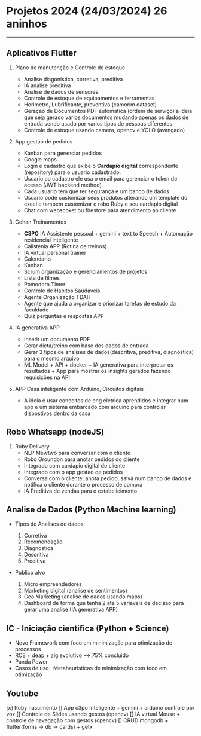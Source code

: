 # Projetos 2024 (24/03/2024) 26 aninhos
---

## Aplicativos Flutter
1) Plano de manutenção e Controle de estoque
    - Analise diagonistica, corretiva, preditiva
    - IA analise preditiva 
    - Analise de dados de sensores
    - Controle de estoque de equipamentos e ferramentas
    - Horimetro, Lubrificante, preventiva (camorim dataset)
    - Geração de Documentos PDF automatica (ordem de serviço) a ideia que seja gerado varios documentos mudando apenas os dados de entrada sendo usado por varios tipos de pessoas diferentes
    - Controle de estoque usando camera, opencv e YOLO (avançado)

2) App gestao de pedidos
    - Kanban para gerenciar pedidos
    - Google maps
    - Login e cadastro que exibe o **Cardapio digital** correspondente (repository) para o usuario cadastrado. 
    - Usuario ao cadastro ele usa o email para gerenciar o token de acesso (JWT backend method)
    - Cada usuario tem que ter segurança e um banco de dados
    - Usuario pode customizar seus produtos alterando um template do excel e tambem customizar o robo Ruby e seu cardapio digital
    - Chat com webscoket ou firestore para atendimento ao cliente


3) Gohan Treinamentos
    - **C3PO** IA Assistente pessoal + gemini + text to Speech + Automação residencial inteligente
    - Calistenia APP (Rotina de treinos) 
    - IA virtual personal trainer
    - Calendario
    - Kanban
    - Scrum organização e gerenciamentos de projetos
    - Lista de filmes
    - Pomodoro Timer
    - Controle de Habitos Saudaveis
    - Agente Organização TDAH
    - Agente que ajuda a organizar e priorizar tarefas de estudo da faculdade
    - Quiz perguntas e respostas APP

4) IA generativa APP
    - Inserir um documento PDF
    - Gerar dieta/treino com base dos dados de entrada
    - Gerar 3 tipos de analises de dados(descritiva, preditiva, diagnostica) para o mesmo arquivo
    - ML Model + API + docker + IA generativa para interpretar os resultados + App para mostrar os insights gerados fazendo requisições na API
    
5) APP Casa inteligente com Arduino, Circuitos digitais
    - A ideia é usar conceitos de eng eletrica aprendidos e integrar num app e um sistema embarcado com arduino para controlar dispostivos dentro da casa

## Robo Whatsapp (nodeJS)
1) Ruby Delivery 
    - NLP Mewtwo para conversar com o cliente
    - Robo Groundon para anotar pedidos do cliente
    - Integrado com cardapio digital do cliente
    - Integrado com o app gestao de pedidos
    - Conversa com o cliente, anota pedido, salva num banco de dados e notifica o cliente durante o processo de compra
    - IA Preditiva de vendas para o estabelicimento
    
    
    

## Analise de Dados (Python Machine learning)
- Tipos de Analises de dados:
    1) Corretiva
    2) Recomendação
    3) Diagnostica
    4) Descritiva
    5) Preditiva

- Publico alvo
    1) Micro empreendedores
    2) Marketing digital (analise de sentimentos)
    3) Geo Marketing (analise de dados usando maps)
    4) Dashboard de forma que tenha 2 ate 5 variaveis de decisao para gerar uma analise (IA generativa APP)


## IC - Iniciação cientifica (Python + Science)
- Novo Framework com foco em minimização para otimização de processos
- RCE + deap + alg evolutivo --> 75% concluido
- Panda Power
- Casos de uso : Metaheuristicas de minimização com foco em otimização


## Youtube
[x] Ruby nascimento
[] App c3po Inteligente + gemini + arduino controle por voz
[] Controle de Slides usando gestos (opencv)
[] IA virtual Mouse + controle de navegação com gestos (opencv)
[] CRUD mongodb + flutter(forms -> db -> cards) + getx 
